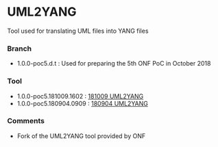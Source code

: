 # UML2YANG
Tool used for translating UML files into YANG files

### Branch
- 1.0.0-poc5.d.t : Used for preparing the 5th ONF PoC in October 2018

### Tool
- 1.0.0-poc5.181009.1602 : [181009 UML2YANG](./181009%20UML2YANG.zip)
- 1.0.0-poc5.180904.0909 : [180904 UML2YANG](./180904%20UML2YANG.zip)

### Comments
- Fork of the UML2YANG tool provided by ONF
